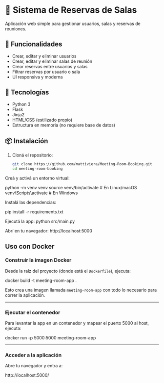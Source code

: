 # 📅 Sistema de Reservas de Salas

Aplicación web simple para gestionar usuarios, salas y reservas de reuniones.

## 🚀 Funcionalidades

- Crear, editar y eliminar usuarios
- Crear, editar y eliminar salas de reunión
- Crear reservas entre usuarios y salas
- Filtrar reservas por usuario o sala
- UI responsiva y moderna

## 🧱 Tecnologías

- Python 3
- Flask
- Jinja2
- HTML/CSS (estilizado propio)
- Estructura en memoria (no requiere base de datos)

## 📦 Instalación

1. Cloná el repositorio:

   ```bash
   git clone https://github.com/mattiviera/Meeting-Room-Booking.git
   cd meeting-room-booking
   ```

Creá y activá un entorno virtual:

python -m venv venv
source venv/bin/activate # En Linux/macOS
venv\Scripts\activate # En Windows

Instalá las dependencias:

pip install -r requirements.txt

Ejecutá la app:
python src/main.py

Abrí en tu navegador:
http://localhost:5000

## Uso con Docker

### Construir la imagen Docker

Desde la raíz del proyecto (donde está el `Dockerfile`), ejecuta:

docker build -t meeting-room-app .

Esto crea una imagen llamada `meeting-room-app` con todo lo necesario para correr la aplicación.

---

### Ejecutar el contenedor

Para levantar la app en un contenedor y mapear el puerto 5000 al host, ejecuta:

docker run -p 5000:5000 meeting-room-app

---

### Acceder a la aplicación

Abre tu navegador y entra a:

http://localhost:5000/
